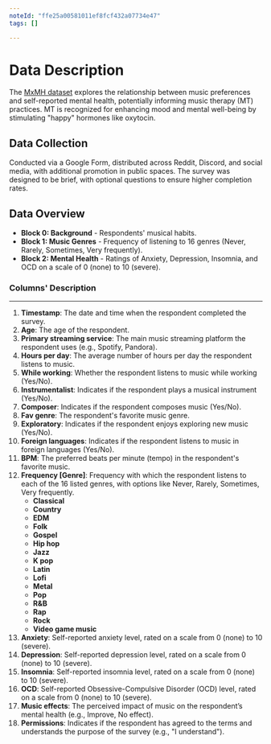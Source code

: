 ```yaml
---
noteId: "ffe25a00581011ef8fcf432a07734e47"
tags: []

---
```


# **Data Description**

The [MxMH dataset](https://www.kaggle.com/datasets/catherinerasgaitis/mxmh-survey-results) explores the relationship between music preferences and self-reported mental health, potentially informing music therapy (MT) practices. MT is recognized for enhancing mood and mental well-being by stimulating "happy" hormones like oxytocin.


## **Data Collection**

Conducted via a Google Form, distributed across Reddit, Discord, and social media, with additional promotion in public spaces. The survey was designed to be brief, with optional questions to ensure higher completion rates.

## **Data Overview**
- **Block 0: Background** - Respondents' musical habits.
- **Block 1: Music Genres** - Frequency of listening to 16 genres (Never, Rarely, Sometimes, Very frequently).
- **Block 2: Mental Health** - Ratings of Anxiety, Depression, Insomnia, and OCD on a scale of 0 (none) to 10 (severe).


### **Columns' Description**
___
1. **Timestamp**: The date and time when the respondent completed the survey.
2. **Age**: The age of the respondent.
3. **Primary streaming service**: The main music streaming platform the respondent uses (e.g., Spotify, Pandora).
4. **Hours per day**: The average number of hours per day the respondent listens to music.
5. **While working**: Whether the respondent listens to music while working (Yes/No).
6. **Instrumentalist**: Indicates if the respondent plays a musical instrument (Yes/No).
7. **Composer**: Indicates if the respondent composes music (Yes/No).
8. **Fav genre**: The respondent's favorite music genre.
9. **Exploratory**: Indicates if the respondent enjoys exploring new music (Yes/No).
10. **Foreign languages**: Indicates if the respondent listens to music in foreign languages (Yes/No).
11. **BPM**: The preferred beats per minute (tempo) in the respondent's favorite music.
12. **Frequency [Genre]**: Frequency with which the respondent listens to each of the 16 listed genres, with options like Never, Rarely, Sometimes, Very frequently.
    - **Classical**
    - **Country**
    - **EDM**
    - **Folk**
    - **Gospel**
    - **Hip hop**
    - **Jazz**
    - **K pop**
    - **Latin**
    - **Lofi**
    - **Metal**
    - **Pop**
    - **R&B**
    - **Rap**
    - **Rock**
    - **Video game music**
13. **Anxiety**: Self-reported anxiety level, rated on a scale from 0 (none) to 10 (severe).
14. **Depression**: Self-reported depression level, rated on a scale from 0 (none) to 10 (severe).
15. **Insomnia**: Self-reported insomnia level, rated on a scale from 0 (none) to 10 (severe).
16. **OCD**: Self-reported Obsessive-Compulsive Disorder (OCD) level, rated on a scale from 0 (none) to 10 (severe).
17. **Music effects**: The perceived impact of music on the respondent’s mental health (e.g., Improve, No effect).
18. **Permissions**: Indicates if the respondent has agreed to the terms and understands the purpose of the survey (e.g., "I understand"). 